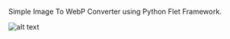 Simple Image To WebP Converter using Python Flet Framework.

![alt text]((https://github.com/cnrtncy/flet-img_to_webp/blob/main/screenshot.png?raw=True)https://github.com/cnrtncy/flet-img_to_webp/blob/main/screenshot.png?raw=True)
